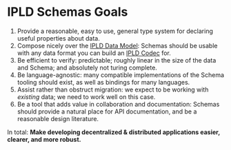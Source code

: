 # IPLD Schemas Goals

1. Provide a reasonable, easy to use, general type system for declaring useful properties about data.
2. Compose nicely over the [IPLD Data Model](../data-model-layer/data-model.md): Schemas should be usable with any data format you can build an [IPLD Codec](../block-layer/codecs/README.md) for.
3. Be efficient to verify: predictable; roughly linear in the size of the data and Schema; and absolutely not turing complete.
4. Be language-agnostic: many compatible implementations of the Schema tooling should exist, as well as bindings for many languages.
5. Assist rather than obstruct migration: we expect to be working with _existing_ data; we need to work well on this case.
6. Be a tool that adds value in collaboration and documentation: Schemas should provide a natural place for API documentation, and be a reasonable design literature.

In total: **Make developing decentralized & distributed applications easier, clearer, and more robust.**
